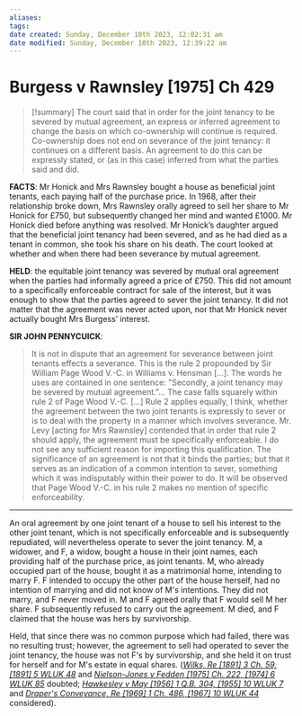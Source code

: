 ```yaml
---
aliases: 
tags: 
date created: Sunday, December 10th 2023, 12:02:31 am
date modified: Sunday, December 10th 2023, 12:39:22 am
---
```


# Burgess v Rawnsley [1975] Ch 429

> [!summary]
> The court said that in order for the joint tenancy to be severed by mutual agreement, an express or inferred agreement to change the basis on which co-ownership will continue is required. Co-ownership does not end on severance of the joint tenancy: it continues on a different basis. An agreement to do this can be expressly stated, or (as in this case) inferred from what the parties said and did.

**FACTS**: Mr Honick and Mrs Rawnsley bought a house as beneficial joint tenants, each paying half of the purchase price. In 1968, after their relationship broke down, Mrs Rawnsley orally agreed to sell her share to Mr Honick for £750, but subsequently changed her mind and wanted £1000. Mr Honick died before anything was resolved. Mr Honick’s daughter argued that the beneficial joint tenancy had been severed, and as he had died as a tenant in common, she took his share on his death. The court looked at whether and when there had been severance by mutual agreement.

**HELD**: the equitable joint tenancy was severed by mutual oral agreement when the parties had informally agreed a price of £750. This did not amount to a specifically enforceable contract for sale of the interest, but it was enough to show that the parties agreed to sever the joint tenancy. It did not matter that the agreement was never acted upon, nor that Mr Honick never actually bought Mrs Burgess’ interest.

**SIR JOHN PENNYCUICK**:

> It is not in dispute that an agreement for severance between joint tenants effects a severance. This is the rule 2 propounded by Sir William Page Wood V.-C. in Williams v. Hensman […]. The words he uses are contained in one sentence: "Secondly, a joint tenancy may be severed by mutual agreement."… The case falls squarely within rule 2 of Page Wood V.-C. […] Rule 2 applies equally, I think, whether the agreement between the two joint tenants is expressly to sever or is to deal with the property in a manner which involves severance. Mr. Levy [acting for Mrs Rawnsley] contended that in order that rule 2 should apply, the agreement must be specifically enforceable. I do not see any sufficient reason for importing this qualification. The significance of an agreement is not that it binds the parties; but that it serves as an indication of a common intention to sever, something which it was indisputably within their power to do. It will be observed that Page Wood V.-C. in his rule 2 makes no mention of specific enforceability.

---

An oral agreement by one joint tenant of a house to sell his interest to the other joint tenant, which is not specifically enforceable and is subsequently repudiated, will nevertheless operate to sever the joint tenancy. M, a widower, and F, a widow, bought a house in their joint names, each providing half of the purchase price, as joint tenants. M, who already occupied part of the house, bought it as a matrimonial home, intending to marry F. F intended to occupy the other part of the house herself, had no intention of marrying and did not know of M's intentions. They did not marry, and F never moved in. M and F agreed orally that F would sell M her share. F subsequently refused to carry out the agreement. M died, and F claimed that the house was hers by survivorship.

Held, that since there was no common purpose which had failed, there was no resulting trust; however, the agreement to sell had operated to sever the joint tenancy, the house was not F's by survivorship, and she held it on trust for herself and for M's estate in equal shares. (_[Wilks, Re [1891] 3 Ch. 59, [1891] 5 WLUK 48](https://uk.westlaw.com/Document/I00B75D60E42911DA8FC2A0F0355337E9/View/FullText.html?originationContext=document&transitionType=DocumentItem&ppcid=080837e6be254b668171c5e63d052859&contextData=(sc.Default))_ and _[Nielson-Jones v Fedden [1975] Ch. 222, [1974] 6 WLUK 85](https://uk.westlaw.com/Document/I0D2DC8A0E42811DA8FC2A0F0355337E9/View/FullText.html?originationContext=document&transitionType=DocumentItem&ppcid=080837e6be254b668171c5e63d052859&contextData=(sc.Default))_ doubted; _[Hawkesley v May [1956] 1 Q.B. 304, [1955] 10 WLUK 7](https://uk.westlaw.com/Document/IBB827F00E42711DA8FC2A0F0355337E9/View/FullText.html?originationContext=document&transitionType=DocumentItem&ppcid=080837e6be254b668171c5e63d052859&contextData=(sc.Default))_ and _[Draper's Conveyance, Re [1969] 1 Ch. 486, [1967] 10 WLUK 44](https://uk.westlaw.com/Document/I9B2C9A60E42711DA8FC2A0F0355337E9/View/FullText.html?originationContext=document&transitionType=DocumentItem&ppcid=080837e6be254b668171c5e63d052859&contextData=(sc.Default))_ considered).
